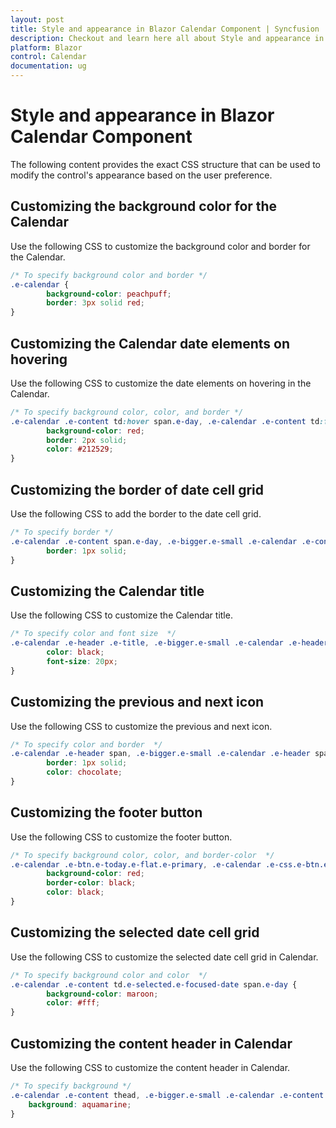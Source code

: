 ```yaml
---
layout: post
title: Style and appearance in Blazor Calendar Component | Syncfusion
description: Checkout and learn here all about Style and appearance in Syncfusion Blazor Calendar component and more.
platform: Blazor
control: Calendar
documentation: ug
---
```


# Style and appearance in Blazor Calendar Component

The following content provides the exact CSS structure that can be used to modify the control's appearance based on the user preference.

## Customizing the background color for the Calendar

Use the following CSS to customize the background color and border for the Calendar.

```css
/* To specify background color and border */
.e-calendar {
        background-color: peachpuff;
        border: 3px solid red;
}
```

## Customizing the Calendar date elements on hovering

Use the following CSS to customize the date elements on hovering in the Calendar.

```css
/* To specify background color, color, and border */
.e-calendar .e-content td:hover span.e-day, .e-calendar .e-content td:focus span.e-day, .e-bigger.e-small .e-calendar .e-content td:hover span.e-day, .e-bigger.e-small .e-calendar .e-content td:focus span.e-day {
        background-color: red;
        border: 2px solid;
        color: #212529;
}
```

## Customizing the border of date cell grid

Use the following CSS to add the border to the date cell grid.

```css
/* To specify border */
.e-calendar .e-content span.e-day, .e-bigger.e-small .e-calendar .e-content span.e-day {
        border: 1px solid;
}
```

## Customizing the Calendar title

Use the following CSS to customize the Calendar title.

```css
/* To specify color and font size  */
.e-calendar .e-header .e-title, .e-bigger.e-small .e-calendar .e-header .e-title {
        color: black;
        font-size: 20px;
}
```

## Customizing the previous and next icon

Use the following CSS to customize the previous and next icon.

```css
/* To specify color and border  */
.e-calendar .e-header span, .e-bigger.e-small .e-calendar .e-header span {
        border: 1px solid;
        color: chocolate;
}
```

## Customizing the footer button

Use the following CSS to customize the footer button.

```css
/* To specify background color, color, and border-color  */
.e-calendar .e-btn.e-today.e-flat.e-primary, .e-calendar .e-css.e-btn.e-today.e-flat.e-primary {
        background-color: red;
        border-color: black;
        color: black;
}
```

## Customizing the selected date cell grid

Use the following CSS to customize the selected date cell grid in Calendar.

```css
/* To specify background color and color  */
.e-calendar .e-content td.e-selected.e-focused-date span.e-day {
        background-color: maroon;
        color: #fff;
}
```

## Customizing the content header in Calendar

Use the following CSS to customize the content header in Calendar.

```css
/* To specify background */
.e-calendar .e-content thead, .e-bigger.e-small .e-calendar .e-content thead {
    background: aquamarine;
}
```